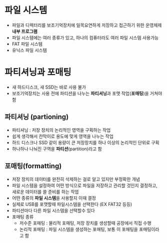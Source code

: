 # 파일 시스템

- 파일과 디렉터리를 보조기억장치에 일목요연하게 저장하고 접근하기 위한 운영체제 **내부 프로그램**
- 파일 시스템에는 여러 종류가 있고, 하나의 컴퓨터라도 여러 파일 시스템 사용가능
- FAT 파일 시스템
- 유닉스 파일 시스템

# 파티셔닝과 포매팅

- 새 하드디스크, 새 SSD는 바로 사용 불가
- 보조기억장치는 사용 전에 파티션을 나누는 **파티셔닝**과 포맷 작업(**포매팅**)을 거쳐야함

## 파티셔닝 (partioning)

- 파티셔닝 : 저장 장치의 논리적인 영역을 구획하는 작업
- 쉽게 생각해서 칸막이로 용도에 맞게 영역을 나누는 작업
- 하드 디스크나 SSD 같이 용량이 큰 저장장치를 하나 이상의 논리적인 단위로 구획
- 하나하나 나눠진 구역을 **파티션**(partition)라고 함

## 포매팅(formatting)

- 저장 장치의 데이터를 완전히 삭제하는 걸로 알고 있지만 부정확한 개념
- 파일 시스템을 설정하여 어떤 방식으로 파일을 저장하고 관리할 것인지 결정하고, 새로운 데이터를 쓸 준비를 하는 작업
- 어떤 종류의 **파일 시스템**을 사용할지 이때 결정
- 실제로 USB를 포맷할때 파일시스템을 선택한다 (EX FAT32 등등)
- 파티션마다 다른 파일 시스템을 선택할수 있다
- 포매팅 종류
  - 저수준 포매팅 : 물리적 포매팅, 저장 장치를 생성할때 공장에서 직접 수행
  - 논리적 포매팅 : 파일 시스템을 생성하는 포매팅, 보통 이 포매팅을 포매팅이라고 함
